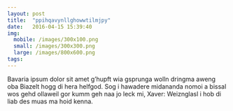 ```yaml
---
layout: post
title:  "ppihqavynllghowwtilmjpy"
date:   2016-04-15 15:39:40
img:
  mobile: /images/300x100.png
  small: /images/300x300.png
  large: /images/800x600.png
tags:
---
```

Bavaria ipsum dolor sit amet g’hupft wia gsprunga wolln dringma aweng oba Biazelt hogg di hera helfgod. Sog i hawadere midananda nomoi a bissal wos gehd ollaweil gor kumm geh naa jo leck mi, Xaver: Weiznglasl i hob di liab des muas ma hoid kenna.